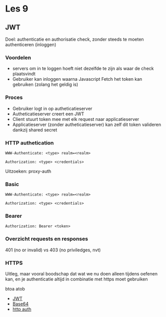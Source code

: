# Les 9

## JWT

Doel: authenticatie en authorisatie check, zonder steeds te moeten authenticeren (inloggen)

### Voordelen

- servers om in te loggen hoeft niet dezelfde te zijn als waar de check plaatsvindt
- Gebruiker kan inloggen waarna Javascript Fetch het token kan gebruiken (zolang het geldig is)

### Proces

- Gebruiker logt in op autheticatieserver
- Autheticatieserver creert een JWT
- Client stuurt token mee met elk request naar applicatieserver
- Applicatieserver (zonder autheticatieserver) kan zelf dit token valideren dankzij shared secret

### HTTP authetication

```
WWW-Authenticate: <type> realm=<realm>
```

```
Authorization: <type> <credentials>
```

Uitzoeken: proxy-auth

### Basic

```
WWW-Authenticate: <type> realm=<realm>
```

```
Authorization: <type> <credentials>
```

### Bearer

```
Authorization: Bearer <token>
```

### Overzicht requests en responses

401 (no or invalid) vs 403 (no priviledges, nvt)

### HTTPS

Uitleg, maar vooral boodschap dat wat we nu doen alleen tijdens oefenen kan, en je authenticatie altijd in combinatie
met https moet gebruiken

btoa atob

* [JWT](https://jwt.io)
* [Base64](https://www.base64encode.org)
* [http auth](https://developer.mozilla.org/en-US/docs/Web/HTTP/Authentication)